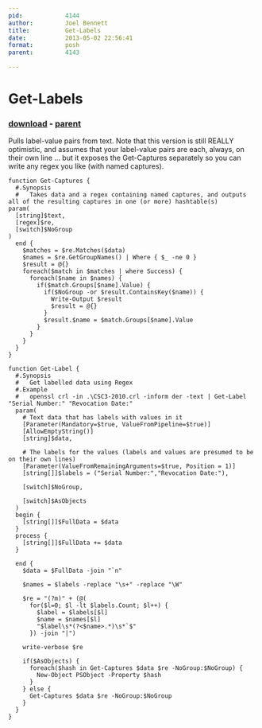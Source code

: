 ```yaml
---
pid:            4144
author:         Joel Bennett
title:          Get-Labels
date:           2013-05-02 22:56:41
format:         posh
parent:         4143

---
```


# Get-Labels

### [download](//scripts/4144.ps1) - [parent](//scripts/4143.md)

Pulls label-value pairs from text. Note that this version is still REALLY optimistic, and assumes that your label-value pairs are each, always, on their own line ... but it exposes the Get-Captures separately so you can write any regex you like (with named captures).

```posh
function Get-Captures {
  #.Synopsis
  #   Takes data and a regex containing named captures, and outputs all of the resulting captures in one (or more) hashtable(s)
param( 
  [string]$text,
  [regex]$re,
  [switch]$NoGroup
)
  end {
    $matches = $re.Matches($data)
    $names = $re.GetGroupNames() | Where { $_ -ne 0 }
    $result = @{}
    foreach($match in $matches | where Success) {
      foreach($name in $names) {
        if($match.Groups[$name].Value) {
          if($NoGroup -or $result.ContainsKey($name)) {
            Write-Output $result
            $result = @{}
          }
          $result.$name = $match.Groups[$name].Value
        }
      }
    }
  }
}

function Get-Label {
  #.Synopsis
  #   Get labelled data using Regex
  #.Example
  #   openssl crl -in .\CSC3-2010.crl -inform der -text | Get-Label "Serial Number:" "Revocation Date:"
  param(
    # Text data that has labels with values in it
    [Parameter(Mandatory=$true, ValueFromPipeline=$true)]
    [AllowEmptyString()]
    [string]$data,

    # The labels for the values (labels and values are presumed to be on their own lines)
    [Parameter(ValueFromRemainingArguments=$true, Position = 1)]
    [string[]]$labels = ("Serial Number:","Revocation Date:"),

    [switch]$NoGroup,

    [switch]$AsObjects
  )
  begin {
    [string[]]$FullData = $data
  }
  process {
    [string[]]$FullData += $data
  }

  end {
    $data = $FullData -join "`n"

    $names = $labels -replace "\s+" -replace "\W"

    $re = "(?m)" + (@(
      for($l=0; $l -lt $labels.Count; $l++) {
        $label = $labels[$l]
        $name = $names[$l]
        "$label\s*(?<$name>.*)\s*`$"
      }) -join "|")

    write-verbose $re

    if($AsObjects) {
      foreach($hash in Get-Captures $data $re -NoGroup:$NoGroup) {
        New-Object PSObject -Property $hash
      }
    } else {
      Get-Captures $data $re -NoGroup:$NoGroup
    }
  }
}

```
